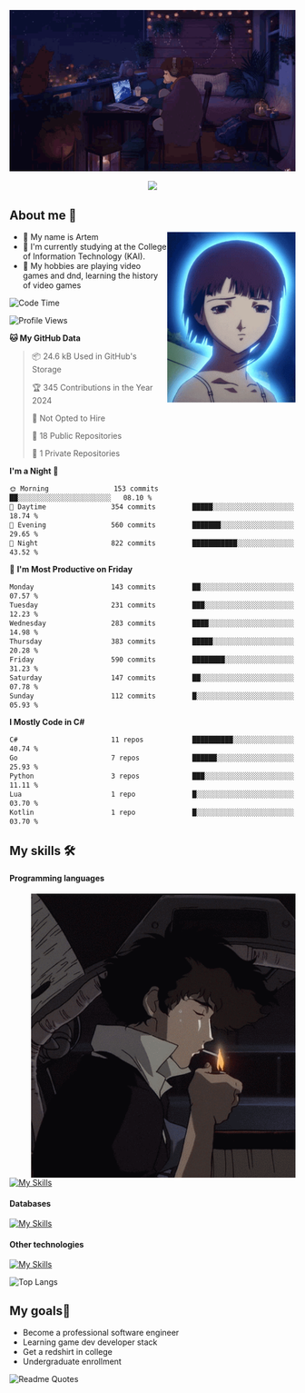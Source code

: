 <div align="center">
  <p>
    <img src="assets/lo-fi.gif">
  </p>
  <p>
    <img src="https://readme-typing-svg.herokuapp.com?color=%2336BCF7&lines=Welcome-to-my-profile&center=true&width=380&height=50&duration=4000&pause=1000">
  </p>
</div>

<div>
  <h2>About me 🚀</h2>
   <div align="center">
    <img src="assets/lain2.gif" align="right" height="300px">
  </div>
  <ul>
    <li>👨 My name is Artem</li>
    <li>🌱 I'm currently studying at the College of Information Technology (KAI).</li>
    <li>👾 My hobbies are playing video games and dnd, learning the history of video games </li>
  </ul>
</div>


<!--START_SECTION:waka-->
![Code Time](http://img.shields.io/badge/Code%20Time-224%20hrs%2012%20mins-blue)

![Profile Views](http://img.shields.io/badge/Profile%20Views-0-blue)

**🐱 My GitHub Data** 

> 📦 24.6 kB Used in GitHub's Storage 
 > 
> 🏆 345 Contributions in the Year 2024
 > 
> 🚫 Not Opted to Hire
 > 
> 📜 18 Public Repositories 
 > 
> 🔑 1 Private Repositories 
 > 
**I'm a Night 🦉** 

```text
🌞 Morning                153 commits         ██░░░░░░░░░░░░░░░░░░░░░░░   08.10 % 
🌆 Daytime                354 commits         █████░░░░░░░░░░░░░░░░░░░░   18.74 % 
🌃 Evening                560 commits         ███████░░░░░░░░░░░░░░░░░░   29.65 % 
🌙 Night                  822 commits         ███████████░░░░░░░░░░░░░░   43.52 % 
```
📅 **I'm Most Productive on Friday** 

```text
Monday                   143 commits         ██░░░░░░░░░░░░░░░░░░░░░░░   07.57 % 
Tuesday                  231 commits         ███░░░░░░░░░░░░░░░░░░░░░░   12.23 % 
Wednesday                283 commits         ████░░░░░░░░░░░░░░░░░░░░░   14.98 % 
Thursday                 383 commits         █████░░░░░░░░░░░░░░░░░░░░   20.28 % 
Friday                   590 commits         ████████░░░░░░░░░░░░░░░░░   31.23 % 
Saturday                 147 commits         ██░░░░░░░░░░░░░░░░░░░░░░░   07.78 % 
Sunday                   112 commits         █░░░░░░░░░░░░░░░░░░░░░░░░   05.93 % 
```


**I Mostly Code in C#** 

```text
C#                       11 repos            ██████████░░░░░░░░░░░░░░░   40.74 % 
Go                       7 repos             ██████░░░░░░░░░░░░░░░░░░░   25.93 % 
Python                   3 repos             ███░░░░░░░░░░░░░░░░░░░░░░   11.11 % 
Lua                      1 repo              █░░░░░░░░░░░░░░░░░░░░░░░░   03.70 % 
Kotlin                   1 repo              █░░░░░░░░░░░░░░░░░░░░░░░░   03.70 % 
```




<!--END_SECTION:waka-->

## My skills 🛠️
#### Programming languages
<div align="center">
  <img src="assets/bebop_smoke.gif" align="right" height="500px">
</div>


[![My Skills](https://skillicons.dev/icons?i=go,cs,python)](https://skillicons.dev)
#### Databases
[![My Skills](https://skillicons.dev/icons?i=mysql,mongodb,postgres)](https://skillicons.dev)
#### Other technologies
[![My Skills](https://skillicons.dev/icons?i=unity,docker,git,wasm,githubactions,kafka)](https://skillicons.dev)

![Top Langs](https://github-readme-stats.vercel.app/api/top-langs/?username=nifle3&layout=compact&theme=nord)


## My goals🚀
- Become a professional software engineer
- Learning game dev developer stack
- Get a redshirt in college
- Undergraduate enrollment

![Readme Quotes](https://quotes-github-readme.vercel.app/api?type=horizontal&theme=nord) 
